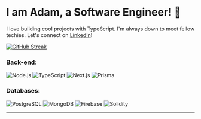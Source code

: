 # I am Adam, a Software Engineer! 🚀

I love building cool projects with TypeScript. I'm always down to meet fellow techies. Let's connect on [LinkedIn](https://www.linkedin.com/in/adam-attalla-02637313b/)!

[![GitHub Streak](https://github-readme-streak-stats.herokuapp.com?user=draimonox&theme=tokyonight-duo&border_radius=45)](https://git.io/streak-stats)

### Back-end:
![Node.js](https://img.icons8.com/color/48/000000/nodejs.png) ![TypeScript](https://img.icons8.com/color/48/000000/typescript.png) ![Next.js](https://img.icons8.com/color/48/000000/nextjs.png) ![Prisma](https://img.icons8.com/color/48/000000/prisma.png)

### Databases:
![PostgreSQL](https://img.icons8.com/color/48/000000/postgresql.png) ![MongoDB](https://img.icons8.com/color/48/000000/mongodb.png) ![Firebase](https://img.icons8.com/color/48/000000/firebase.png) ![Solidity](https://img.icons8.com/color/48/000000/solidity.png)

---
<!--
**Draimonox/Draimonox** is a ✨ _special_ ✨ repository because its `README.md` (this file) appears on your GitHub profile.

Here are some ideas to get you started:

- 🔭 I’m currently working on ...
- 🌱 I’m currently learning ...
- 👯 I’m looking to collaborate on ...
- 🤔 I’m looking for help with ...
- 💬 Ask me about ...
- 📫 How to reach me: ...
- 😄 Pronouns: ...
- ⚡ Fun fact: ...
-->

